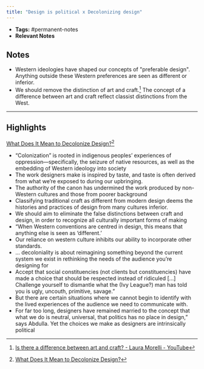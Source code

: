 ```yaml
---
title: "Design is political x Decolonizing design"
---
```


- **Tags:** #permanent-notes 
- **Relevant Notes**

## Notes
- Western ideologies have shaped our concepts of "preferable design". Anything outside these Western preferences are seen as different or inferior.
- We should remove the distinction of art and craft.[^2] The concept of a difference between art and craft reflect classist distinctions from the West.

---

## Highlights
[What Does It Mean to Decolonize Design?](https://eyeondesign.aiga.org/what-does-it-mean-to-decolonize-design/)[^1]
- “Colonization” is rooted in indigenous peoples’ experiences of oppression—specifically, the seizure of native resources, as well as the embedding of Western ideology into society
- The work designers make is inspired by taste, and taste is often derived from what we’re exposed to during our upbringing.
- The authority of the canon has undermined the work produced by non-Western cultures and those from poorer background
- Classifying traditional craft as different from modern design deems the histories and practices of design from many cultures inferior.
- We should aim to eliminate the false distinctions between craft and design, in order to recognize all culturally important forms of making
- “When Western conventions are centred in design, this means that anything else is seen as ‘different.’
- Our reliance on western culture inhibits our ability to incorporate other standards.
- ... decoloniality is about reimagining something beyond the current system we exist in rethinking the needs of the audience you’re designing for
- Accept that social constituencies (not clients but constituencies) have made a choice that should be respected instead of ridiculed […] Challenge yourself to dismantle what the (Ivy League?) man has told you is ugly, uncouth, primitive, savage.”
- But there are certain situations where we cannot begin to identify with the lived experiences of the audience we need to communicate with.
- For far too long, designers have remained married to the concept that what we do is neutral, universal, that politics has no place in design,” says Abdulla. Yet the choices we make as designers are intrinsically political

[^1]: [What Does It Mean to Decolonize Design?](https://eyeondesign.aiga.org/what-does-it-mean-to-decolonize-design/)
[^2]: [Is there a difference between art and craft? - Laura Morelli - YouTube](https://www.youtube.com/watch?v=tVdw60eCnJI)